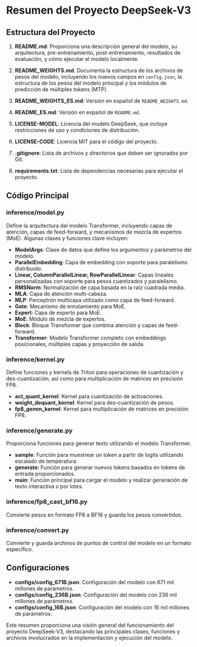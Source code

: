 # Resumen del Proyecto DeepSeek-V3

## Estructura del Proyecto

1. **README.md**: Proporciona una descripción general del modelo, su arquitectura, pre-entrenamiento, post-entrenamiento, resultados de evaluación, y cómo ejecutar el modelo localmente.

2. **README_WEIGHTS.md**: Documenta la estructura de los archivos de pesos del modelo, incluyendo los nuevos campos en `config.json`, la estructura de los pesos del modelo principal y los módulos de predicción de múltiples tokens (MTP).

3. **README_WEIGHTS_ES.md**: Versión en español de `README_WEIGHTS.md`.

4. **README_ES.md**: Versión en español de `README.md`.

5. **LICENSE-MODEL**: Licencia del modelo DeepSeek, que incluye restricciones de uso y condiciones de distribución.

6. **LICENSE-CODE**: Licencia MIT para el código del proyecto.

7. **.gitignore**: Lista de archivos y directorios que deben ser ignorados por Git.

8. **requirements.txt**: Lista de dependencias necesarias para ejecutar el proyecto.

## Código Principal

### inference/model.py

Define la arquitectura del modelo Transformer, incluyendo capas de atención, capas de feed-forward, y mecanismos de mezcla de expertos (MoE). Algunas clases y funciones clave incluyen:

- **ModelArgs**: Clase de datos que define los argumentos y parámetros del modelo.
- **ParallelEmbedding**: Capa de embedding con soporte para paralelismo distribuido.
- **Linear, ColumnParallelLinear, RowParallelLinear**: Capas lineales personalizadas con soporte para pesos cuantizados y paralelismo.
- **RMSNorm**: Normalización de capa basada en la raíz cuadrada media.
- **MLA**: Capa de atención multi-cabeza.
- **MLP**: Perceptrón multicapa utilizado como capa de feed-forward.
- **Gate**: Mecanismo de enrutamiento para MoE.
- **Expert**: Capa de experto para MoE.
- **MoE**: Módulo de mezcla de expertos.
- **Block**: Bloque Transformer que combina atención y capas de feed-forward.
- **Transformer**: Modelo Transformer completo con embeddings posicionales, múltiples capas y proyección de salida.

### inference/kernel.py

Define funciones y kernels de Triton para operaciones de cuantización y des-cuantización, así como para multiplicación de matrices en precisión FP8.

- **act_quant_kernel**: Kernel para cuantización de activaciones.
- **weight_dequant_kernel**: Kernel para des-cuantización de pesos.
- **fp8_gemm_kernel**: Kernel para multiplicación de matrices en precisión FP8.

### inference/generate.py

Proporciona funciones para generar texto utilizando el modelo Transformer.

- **sample**: Función para muestrear un token a partir de logits utilizando escalado de temperatura.
- **generate**: Función para generar nuevos tokens basados en tokens de entrada proporcionados.
- **main**: Función principal para cargar el modelo y realizar generación de texto interactiva o por lotes.

### inference/fp8_cast_bf16.py

Convierte pesos en formato FP8 a BF16 y guarda los pesos convertidos.

### inference/convert.py

Convierte y guarda archivos de puntos de control del modelo en un formato específico.

## Configuraciones

- **configs/config_671B.json**: Configuración del modelo con 671 mil millones de parámetros.
- **configs/config_236B.json**: Configuración del modelo con 236 mil millones de parámetros.
- **configs/config_16B.json**: Configuración del modelo con 16 mil millones de parámetros.

Este resumen proporciona una visión general del funcionamiento del proyecto DeepSeek-V3, destacando las principales clases, funciones y archivos involucrados en la implementación y ejecución del modelo.
